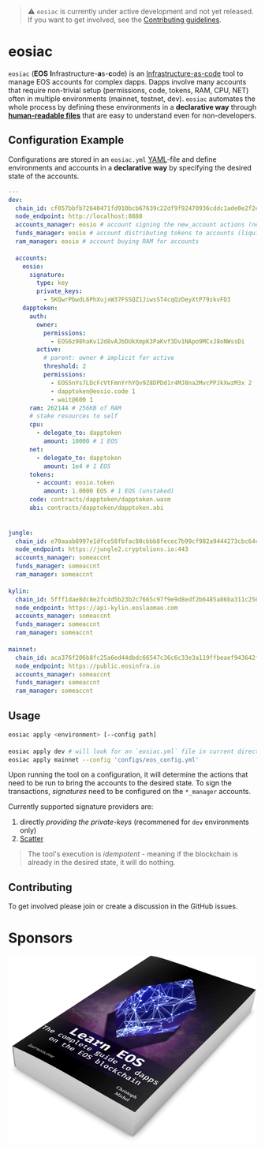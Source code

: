 > ⚠️ `eosiac` is currently under active development and not yet released. If you want to get involved, see the [Contributing guidelines](#contributing).

# eosiac


`eosiac` (**EOS** **I**nfrastructure-**a**s-**c**ode) is an [Infrastructure-as-code](https://en.wikipedia.org/wiki/Infrastructure_as_code) tool to manage EOS accounts for complex dapps.
Dapps involve many accounts that require non-trivial setup (permissions, code, tokens, RAM, CPU, NET) often in multiple environments (mainnet, testnet, dev).
`eosiac` automates the whole process by defining these environments in a **declarative way** through [**human-readable files**](#configuration-example) that are easy to understand even for non-developers.

## Configuration Example

Configurations are stored in an `eosiac.yml` [YAML](https://learnxinyminutes.com/docs/yaml/)-file and define environments and accounts in a **declarative way** by specifying the desired state of the accounts.

```yaml
---
dev:
  chain_id: cf057bbfb72640471fd910bcb67639c22df9f92470936cddc1ade0e2f2e7dc4f
  node_endpoint: http://localhost:8888
  accounts_manager: eosio # account signing the new_account actions (needed when creating the accounts for the first time)
  funds_manager: eosio # account distributing tokens to accounts (liquid ones but also for staking)
  ram_manager: eosio # account buying RAM for accounts

  accounts:
    eosio:
      signature:
        type: key
        private_keys:
          - 5KQwrPbwdL6PhXujxW37FSSQZ1JiwsST4cqQzDeyXtP79zkvFD3
    dapptoken:
      auth:
        owner:
          permissions:
            - EOS6z98haKv12d8vAJbDUkXmpK3PaKvf3Dv1NApo9MCxJ8oNWssDi
        active:
          # parent: owner # implicit for active
          threshold: 2
          permissions:
            - EOS5nYs7LDcFcVtFmnYrhYQv9Z8DPDd1r4MJ8na2MvcPPJkXwzM3x 2
            - dapptoken@eosio.code 1
            - wait@600 1
      ram: 262144 # 256KB of RAM
      # stake resources to self
      cpu:
        - delegate_to: dapptoken
          amount: 10000 # 1 EOS
      net:
        - delegate_to: dapptoken
          amount: 1e4 # 1 EOS
      tokens:
        - account: eosio.token
          amount: 1.0000 EOS # 1 EOS (unstaked)
      code: contracts/dapptoken/dapptoken.wasm
      abi: contracts/dapptoken/dapptoken.abi


jungle:
  chain_id: e70aaab8997e1dfce58fbfac80cbbb8fecec7b99cf982a9444273cbc64c41473
  node_endpoint: https://jungle2.cryptolions.io:443
  accounts_manager: someaccnt
  funds_manager: someaccnt
  ram_manager: someaccnt

kylin:
  chain_id: 5fff1dae8dc8e2fc4d5b23b2c7665c97f9e9d8edf2b6485a86ba311c25639191
  node_endpoint: https://api-kylin.eoslaomao.com
  accounts_manager: someaccnt
  funds_manager: someaccnt
  ram_manager: someaccnt

mainnet:
  chain_id: aca376f206b8fc25a6ed44dbdc66547c36c6c33e3a119ffbeaef943642f0e906
  node_endpoint: https://public.eosinfra.io
  accounts_manager: someaccnt
  funds_manager: someaccnt
  ram_manager: someaccnt
```


## Usage

```bash
eosiac apply <environment> [--config path]

eosiac apply dev # will look for an `eosiac.yml` file in current directory
eosiac apply mainnet --config 'configs/eos_config.yml'
```

Upon running the tool on a configuration, it will determine the actions that need to be run to bring the accounts to the desired state.
To sign the transactions, _signatures_ need to be configured on the `*_manager` accounts.

Currently supported signature providers are:

1. directly _providing the private-keys_ (recommened for `dev` environments only) 
2. [Scatter](https://get-scatter.com)

> The tool's execution is _idempotent_ - meaning if the blockchain is already in the desired state, it will do nothing.

## Contributing

To get involved please join or create a discussion in the GitHub issues.

# Sponsors

[![Learn EOS Development](./.README/learneos.png)](https://learneos.dev)
